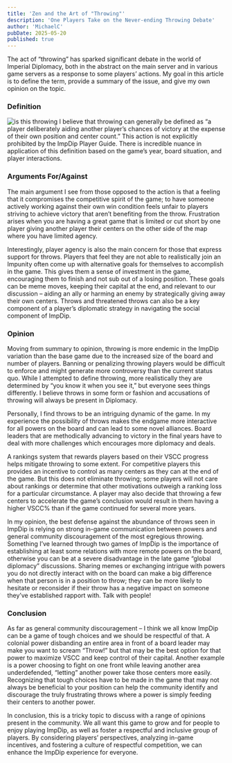 ```yaml
---
title: 'Zen and the Art of "Throwing"'
description: 'One Players Take on the Never-ending Throwing Debate'
author: 'MichaelC'
pubDate: 2025-05-20
published: true
---
```


The act of “throwing” has sparked significant debate in the world of Imperial Diplomacy, both in the abstract on the main server and in various game servers as a response to some players’ actions. My goal in this article is to define the term, provide a summary of the issue, and give my own opinion on the topic.

### Definition
![is this throwing](/imperialrealm/zen-and-the-art-of-throwing/throwingmeme.jpg)
I believe that throwing can generally be defined as “a player deliberately aiding another player’s chances of victory at the expense of their own position and center count.” This action is not explicitly prohibited by the ImpDip Player Guide. There is incredible nuance in application of this definition based on the game’s year, board situation, and player interactions. 

### Arguments For/Against

The main argument I see from those opposed to the action is that a feeling that it compromises the competitive spirit of the game; to have someone actively working against their own win condition feels unfair to players striving to achieve victory that aren’t benefiting from the throw. Frustration arises when you are having a great game that is limited or cut short by one player giving another player their centers on the other side of the map where you have limited agency.

Interestingly, player agency is also the main concern for those that express support for throws. Players that feel they are not able to realistically join an Impunity often come up with alternative goals for themselves to accomplish in the game. This gives them a sense of investment in the game, encouraging them to finish and not sub out of a losing position. These goals can be meme moves, keeping their capital at the end, and relevant to our discussion – aiding an ally or harming an enemy by strategically giving away their own centers. Throws and threatened throws can also be a key component of a player’s diplomatic strategy in navigating the social component of ImpDip.

### Opinion

Moving from summary to opinion, throwing is more endemic in the ImpDip variation than the base game due to the increased size of the board and number of players. Banning or penalizing throwing players would be difficult to enforce and might generate more controversy than the current status quo. While I attempted to define throwing, more realistically they are determined by “you know it when you see it,” but everyone sees things differently. I believe throws in some form or fashion and accusations of throwing will always be present in Diplomacy.

Personally, I find throws to be an intriguing dynamic of the game. In my experience the possibility of throws makes the endgame more interactive for all powers on the board and can lead to some novel alliances. Board leaders that are methodically advancing to victory in the final years have to deal with more challenges which encourages more diplomacy and deals. 

A rankings system that rewards players based on their VSCC progress helps mitigate throwing to some extent. For competitive players this provides an incentive to control as many centers as they can at the end of the game. But this does not eliminate throwing; some players will not care about rankings or determine that other motivations outweigh a ranking loss for a particular circumstance. A player may also decide that throwing a few centers to accelerate the game’s conclusion would result in them having a higher VSCC% than if the game continued for several more years.

In my opinion, the best defense against the abundance of throws seen in ImpDip is relying on strong in-game communication between powers and general community discouragement of the most egregious throwing. Something I’ve learned through two games of ImpDip is the importance of establishing at least some relations with more remote powers on the board, otherwise you can be at a severe disadvantage in the late game “global diplomacy” discussions. Sharing memes or exchanging intrigue with powers you do not directly interact with on the board can make a big difference when that person is in a position to throw; they can be more likely to hesitate or reconsider if their throw has a negative impact on someone they’ve established rapport with. Talk with people!


### Conclusion

As far as general community discouragement – I think we all know ImpDip can be a game of tough choices and we should be respectful of that. A colonial power disbanding an entire area in front of a board leader may make you want to scream “Throw!” but that may be the best option for that power to maximize VSCC and keep control of their capital. Another example is a power choosing to fight on one front while leaving another area underdefended, “letting” another power take those centers more easily. Recognizing that tough choices have to be made in the game that may not always be beneficial to your position can help the community identify and discourage the truly frustrating throws where a power is simply feeding their centers to another power.

In conclusion, this is a tricky topic to discuss with a range of opinions present in the community. We all want this game to grow and for people to enjoy playing ImpDip, as well as foster a respectful and inclusive group of players. By considering players’ perspectives, analyzing in-game incentives, and fostering a culture of respectful competition, we can enhance the ImpDip experience for everyone.

